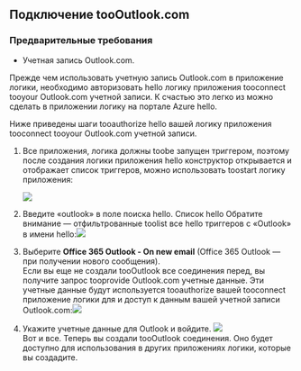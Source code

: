 ## <a name="connect-toooutlookcom"></a>Подключение tooOutlook.com
### <a name="prerequisites"></a>Предварительные требования
* Учетная запись Outlook.com.

Прежде чем использовать учетную запись Outlook.com в приложение логики, необходимо авторизовать hello логику приложения tooconnect tooyour Outlook.com учетной записи. К счастью это легко из можно сделать в приложении логику на портале Azure hello. 

Ниже приведены шаги tooauthorize hello вашей логику приложения tooconnect tooyour Outlook.com учетной записи.

1. Все приложения, логика должны toobe запущен триггером, поэтому после создания логики приложения hello конструктор открывается и отображает список триггеров, можно использовать toostart логику приложения:
   
   ![](./media/connectors-create-api-outlook/office365-outlook-0.png)
2. Введите «outlook» в поле поиска hello. Список hello Обратите внимание — отфильтрованные toolist все hello триггеров с «Outlook» в имени hello:![](./media/connectors-create-api-outlook/office365-outlook-0-5.png)
3. Выберите **Office 365 Outlook - On new email** (Office 365 Outlook — при получении нового сообщения).   
   Если вы еще не создали tooOutlook все соединения перед, вы получите запрос tooprovide Outlook.com учетные данные. Эти учетные данные будут используется tooauthorize вашей tooconnect приложение логики для и доступ к данным вашей учетной записи Outlook.com:![](./media/connectors-create-api-outlook/office365-outlook-1.png)
4. Укажите учетные данные для Outlook и войдите. ![](./media/connectors-create-api-outlook/office365-outlook-2.png)  
   Вот и все. Теперь вы создали tooOutlook соединения. Оно будет доступно для использования в других приложениях логики, которые вы создадите.


